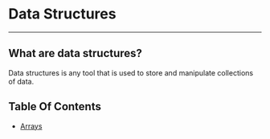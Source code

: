 # Data Structures

----

## What are data structures?

Data structures is any tool that is used to store and manipulate collections of data.

## Table Of Contents

- [Arrays](/Data%20Structures/Arrays/README.md)
